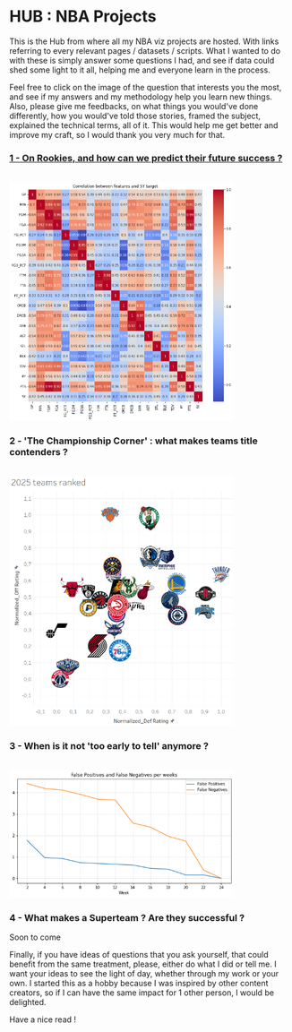# HUB : NBA Projects
This is the Hub from where all my NBA viz projects are hosted. With links referring to every relevant pages / datasets / scripts.
What I wanted to do with these is simply answer some questions I had, and see if data could shed some light to it all, helping me and everyone learn in the process.

Feel free to click on the image of the question that interests you the most, and see if my answers and my methodology help you learn new things. Also, please give me feedbacks, on what things you would've done differently, how you would've told those stories, framed the subject, explained the technical terms, all of it. This would help me get better and improve my craft, so I would thank you very much for that.
<br>
<a href="https://remibounoua7.github.io/NBA-rookies-stats/">

### 1 - On Rookies, and how can we predict their future success ?
<br>
<a href="https://remibounoua7.github.io/NBA-Championship-Corner/"><img src="Rookie Success Predictor/Correlation Matrix.png" style="width:400px" /></a>


  
### 2 - 'The Championship Corner' : what makes teams title contenders ?
<br>
<a href="https://remibounoua7.github.io/NBA-Championship-Corner/"><img src="Champion Golden zone/2025 screenshot.PNG" style="width:400px" /></a>


  
### 3 - When is it not 'too early to tell' anymore ?
<br>
<a href="https://remibounoua7.github.io/NBA-EarlinessAnalysis/"><img src="When is it too early/FalsePos&Neg.png" style="width:400px" /></a>

### 4 - What makes a Superteam ? Are they successful ?
Soon to come

Finally, if you have ideas of questions that you ask yourself, that could benefit from the same treatment, please, either do what I did or tell me. I want your ideas to see the light of day, whether through my work or your own. I started this as a hobby because I was inspired by other content creators, so if I can have the same impact for 1 other person, I would be delighted.

Have a nice read !
